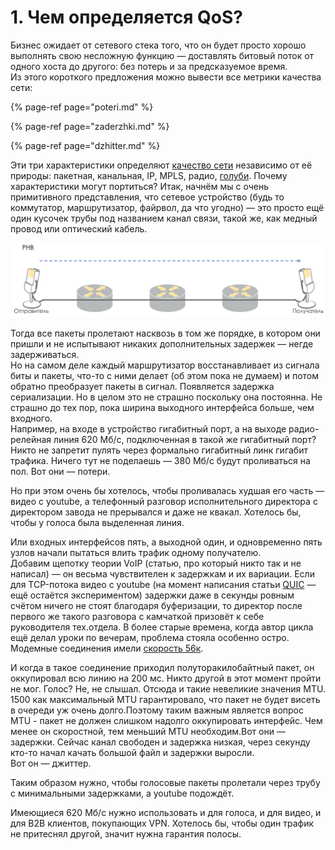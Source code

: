 # 1. Чем определяется QoS?

Бизнес ожидает от сетевого стека того, что он будет просто хорошо выполнять свою несложную функцию — доставлять битовый поток от одного хоста до другого: без потерь и за предсказуемое время.  
Из этого короткого предложения можно вывести все метрики качества сети:

{% page-ref page="poteri.md" %}

{% page-ref page="zaderzhki.md" %}

{% page-ref page="dzhitter.md" %}

Эти три характеристики определяют [качество сети](https://tools.ietf.org/html/rfc2549) независимо от её природы: пакетная, канальная, IP, MPLS, радио, [голуби](https://tools.ietf.org/html/rfc1149). Почему характеристики могут портиться? Итак, начнём мы с очень примитивного представления, что сетевое устройство \(будь то коммутатор, маршрутизатор, файрвол, да что угодно\) — это просто ещё один кусочек трубы под названием канал связи, такой же, как медный провод или оптический кабель.

![](../../.gitbook/assets/image%20%28141%29.png)

Тогда все пакеты пролетают насквозь в том же порядке, в котором они пришли и не испытывают никаких дополнительных задержек — негде задерживаться.  
Но на самом деле каждый маршрутизатор восстанавливает из сигнала биты и пакеты, что-то с ними делает \(об этом пока не думаем\) и потом обратно преобразует пакеты в сигнал. Появляется задержка сериализации. Но в целом это не страшно поскольку она постоянна. Не страшно до тех пор, пока ширина выходного интерфейса больше, чем входного.  
Например, на входе в устройство гигабитный порт, а на выходе радио-релейная линия 620 Мб/с, подключенная в такой же гигабитный порт? Никто не запретит пулять через формально гигабитный линк гигабит трафика. Ничего тут не поделаешь — 380 Мб/с будут проливаться на пол. Вот они — потери.

Но при этом очень бы хотелось, чтобы проливалась худшая его часть — видео с youtube, а телефонный разговор исполнительного директора с директором завода не прерывался и даже не квакал. Хотелось бы, чтобы у голоса была выделенная линия.

Или входных интерфейсов пять, а выходной один, и одновременно пять узлов начали пытаться влить трафик одному получателю.  
Добавим щепотку теории VoIP \(статью, про который никто так и не написал\) — он весьма чувствителен к задержкам и их вариации. Если для TCP-потока видео с youtube \(на момент написания статьи [QUIC](https://habr.com/company/infopulse/blog/315172/) — ещё остаётся экспериментом\) задержки даже в секунды ровным счётом ничего не стоят благодаря буферизации, то директор после первого же такого разговора с камчаткой призовёт к себе руководителя тех.отдела. В более старые времена, когда автор цикла ещё делал уроки по вечерам, проблема стояла особенно остро. Модемные соединения имели [скорость 56к](https://se7en.ru/post/4671.html). 

И когда в такое соединение приходил полуторакилобайтный пакет, он оккупировал всю линию на 200 мс. Никто другой в этот момент пройти не мог. Голос? Не, не слышал. Отсюда и такие невеликие значения MTU. 1500 как максимальный MTU гарантировало, что пакет не будет висеть в очереди уж очень долго.Поэтому таким важным является вопрос MTU - пакет не должен слишком надолго оккупировать интерфейс. Чем менее он скоростной, тем меньший MTU необходим.Вот они — задержки. Сейчас канал свободен и задержка низкая, через секунду кто-то начал качать большой файл и задержки выросли.   
Вот он — джиттер.

Таким образом нужно, чтобы голосовые пакеты пролетали через трубу с минимальными задержками, а youtube подождёт.

Имеющиеся 620 Мб/с нужно использовать и для голоса, и для видео, и для B2B клиентов, покупающих VPN. Хотелось бы, чтобы один трафик не притеснял другой, значит нужна гарантия полосы.

